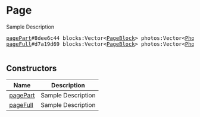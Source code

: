 # Page

Sample Description

<pre>
<a href="../constructor/pagePart">pagePart</a>#8dee6c44 blocks:Vector&lt;<a href="../type/PageBlock.md">PageBlock</a>&gt; photos:Vector&lt;<a href="../type/Photo.md">Photo</a>&gt; videos:Vector&lt;<a href="../type/Document.md">Document</a>&gt; = <a href="../type/Page.md">Page</a>;
<a href="../constructor/pageFull">pageFull</a>#d7a19d69 blocks:Vector&lt;<a href="../type/PageBlock.md">PageBlock</a>&gt; photos:Vector&lt;<a href="../type/Photo.md">Photo</a>&gt; videos:Vector&lt;<a href="../type/Document.md">Document</a>&gt; = <a href="../type/Page.md">Page</a>;

</pre>

## Constructors

| Name | Description |
|------|-------------|
| [pagePart](../constructor/pagePart.md) | Sample Description |
| [pageFull](../constructor/pageFull.md) | Sample Description |

